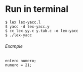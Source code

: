 # Run in terminal
```
$ lex lex-yacc.l
$ yacc -d lex-yacc.y
$ cc lex.yy.c y.tab.c -o lex-yacc
$ ./lex-yacc
```
###### Example 
```
entero numero;
numero = 21;
```